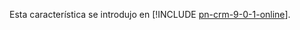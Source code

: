 Esta característica se introdujo en [!INCLUDE [pn-crm-9-0-1-online](../includes/pn-crm-9-0-1-online.md)].